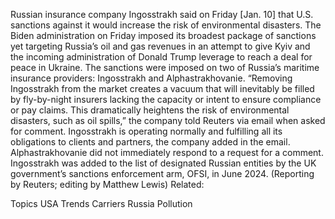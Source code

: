 Russian insurance company Ingosstrakh said on Friday [Jan. 10] that U.S. sanctions against it would increase the risk of environmental disasters.
The Biden administration on Friday imposed its broadest package of sanctions yet targeting Russia’s oil and gas revenues in an attempt to give Kyiv and the incoming administration of Donald Trump leverage to reach a deal for peace in Ukraine.
The sanctions were imposed on two of Russia’s maritime insurance providers: Ingosstrakh and Alphastrakhovanie.
“Removing Ingosstrakh from the market creates a vacuum that will inevitably be filled by fly-by-night insurers lacking the capacity or intent to ensure compliance or pay claims. This dramatically heightens the risk of environmental disasters, such as oil spills,” the company told Reuters via email when asked for comment.
Ingosstrakh is operating normally and fulfilling all its obligations to clients and partners, the company added in the email.
Alphastrakhovanie did not immediately respond to a request for a comment.
Ingosstrakh was added to the list of designated Russian entities by the UK government’s sanctions enforcement arm, OFSI, in June 2024.
(Reporting by Reuters; editing by Matthew Lewis)
Related:

Topics
USA
Trends
Carriers
Russia
Pollution
